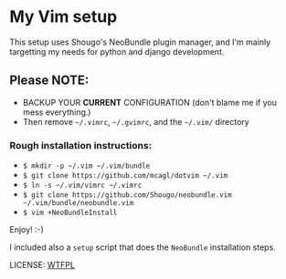# My Vim setup

This setup uses Shougo's NeoBundle plugin manager, and I'm mainly targetting my needs for python and django development.


## Please NOTE:
* BACKUP YOUR **CURRENT** CONFIGURATION (don't blame me if you mess everything.)
* Then remove `~/.vimrc`, `~/.gvimrc`, and the `~/.vim/` directory

### Rough installation instructions:
* `$ mkdir -p ~/.vim ~/.vim/bundle`
* `$ git clone https://github.com/mcagl/dotvim ~/.vim`
* `$ ln -s ~/.vim/vimrc ~/.vimrc`
* `$ git clone https://github.com/Shougo/neobundle.vim ~/.vim/bundle/neobundle.vim`
* `$ vim +NeoBundleInstall`

Enjoy! :-)

I included also a `setup` script that does the `NeoBundle` installation steps.

LICENSE: [WTFPL](http://www.wtfpl.net)
